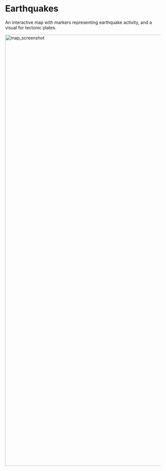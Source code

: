 # Earthquakes

An interactive map with markers representing earthquake activity, and a visual for tectonic plates.

<img width="1392" alt="map_screenshot" src="https://user-images.githubusercontent.com/75462361/123554943-3adb4d80-d748-11eb-88b1-920257266502.png">
